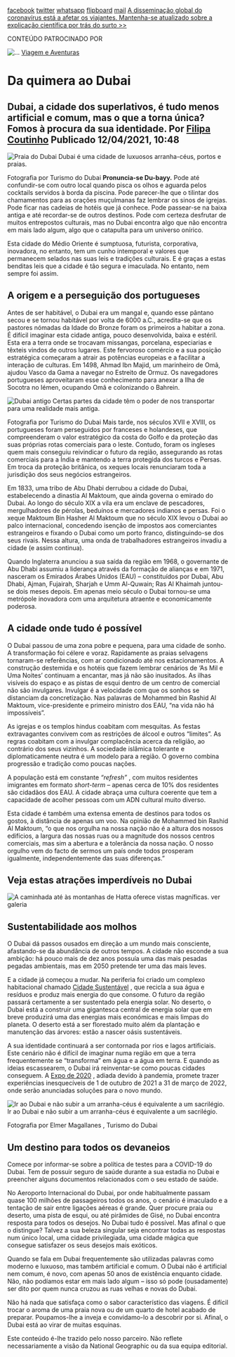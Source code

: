 [facebook](https://www.facebook.com/sharer/sharer.php?u=https%3A%2F%2Fwww.natgeo.pt%2Fviagem-e-aventuras%2F2021%2F04%2Fda-quimera-ao-dubai) [twitter](https://twitter.com/share?url=https%3A%2F%2Fwww.natgeo.pt%2Fviagem-e-aventuras%2F2021%2F04%2Fda-quimera-ao-dubai&via=natgeo&text=Da%20quimera%20ao%20Dubai) [whatsapp](https://web.whatsapp.com/send?text=https%3A%2F%2Fwww.natgeo.pt%2Fviagem-e-aventuras%2F2021%2F04%2Fda-quimera-ao-dubai) [flipboard](https://share.flipboard.com/bookmarklet/popout?v=2&title=Da%20quimera%20ao%20Dubai&url=https%3A%2F%2Fwww.natgeo.pt%2Fviagem-e-aventuras%2F2021%2F04%2Fda-quimera-ao-dubai) [mail](mailto:?subject=NatGeo&body=https%3A%2F%2Fwww.natgeo.pt%2Fviagem-e-aventuras%2F2021%2F04%2Fda-quimera-ao-dubai%20-%20Da%20quimera%20ao%20Dubai) [A disseminação global do coronavírus está a afetar os viajantes. Mantenha-se atualizado sobre a explicação científica por trás do surto >>](https://www.natgeo.pt/coronavirus) 

CONTEÚDO PATROCINADO POR 

![ 
...](img/files_styles_image_00_public_ng_sponsor_logo_x_ordemcorreta.png, " \n ...")
[Viagem e Aventuras](https://www.natgeo.pt/viagem-e-aventuras) 
# Da quimera ao Dubai 
## Dubai, a cidade dos superlativos, é tudo menos artificial e comum, mas o que a torna única? Fomos à procura da sua identidade. Por [Filipa Coutinho](https://www.natgeo.pt/autor/filipa-coutinho) Publicado 12/04/2021, 10:48 
![Praia do Dubai](img/files_styles_image_00_public_large_dtcm_dscf_11_generic_lamer_final_0.jpg, "Praia do Dubai")
Dubai é uma cidade de luxuosos arranha-céus, portos e praias. 

Fotografia por Turismo do Dubai **Pronuncia-se Du-bayy.** Pode até confundir-se com outro local quando pisca os olhos e aguarda pelos cocktails servidos à borda da piscina. Pode parecer-lhe que o tilintar dos chamamentos para as orações muçulmanas faz lembrar os sinos de igrejas. Pode ficar nas cadeias de hotéis que já conhece. Pode passear-se na baixa antiga e até recordar-se de outros destinos. Pode com certeza desfrutar de muitos entrepostos culturais, mas no Dubai encontra algo que não encontra em mais lado algum, algo que o catapulta para um universo onírico. 

Esta cidade do Médio Oriente é sumptuosa, futurista, corporativa, inovadora, no entanto, tem um cunho intemporal e valores que permanecem selados nas suas leis e tradições culturais. E é graças a estas benditas leis que a cidade é tão segura e imaculada. No entanto, nem sempre foi assim. 

## **A origem e a perseguição dos portugueses** 
Antes de ser habitável, o Dubai era um mangal e, quando esse pântano secou e se tornou habitável por volta de 6000 a.C., acredita-se que os pastores nómadas da Idade do Bronze foram os primeiros a habitar a zona. É difícil imaginar esta cidade antiga, pouco desenvolvida, baixa e estéril. Esta era a terra onde se trocavam missangas, porcelana, especiarias e têxteis vindos de outros lugares. Este fervoroso comércio e a sua posição estratégica começaram a atrair as potências europeias e a facilitar a interação de culturas. Em 1498, Ahmad Ibn Majid, um marinheiro de Omã, ajudou Vasco da Gama a navegar no Estreito de Ormuz. Os navegadores portugueses aproveitaram esse conhecimento para anexar a Ilha de Socotra no Iémen, ocupando Omã e colonizando o Bahrein. 

![Dubai antigo](img/files_styles_image_00_public_large_old_dubai_al_ras_1.jpg, "Dubai antigo")
Certas partes da cidade têm o poder de nos transportar para uma realidade mais antiga. 

Fotografia por Turismo do Dubai Mais tarde, nos séculos XVII e XVIII, os portugueses foram perseguidos por franceses e holandeses, que compreenderam o valor estratégico da costa do Golfo e da proteção das suas próprias rotas comerciais para o leste. Contudo, foram os ingleses quem mais conseguiu reivindicar o futuro da região, assegurando as rotas comerciais para a Índia e mantendo a terra protegida dos turcos e Persas. Em troca da proteção britânica, os xeques locais renunciaram toda a jurisdição dos seus negócios estrangeiros. 

Em 1833, uma tribo de Abu Dhabi derrubou a cidade do Dubai, estabelecendo a dinastia Al Maktoum, que ainda governa o emirado do Dubai. Ao longo do século XIX a vila era um enclave de pescadores, mergulhadores de pérolas, beduínos e mercadores indianos e persas. Foi o xeque Maktoum Bin Hasher Al Maktoum que no século XIX levou o Dubai ao palco internacional, concedendo isenção de impostos aos comerciantes estrangeiros e fixando o Dubai como um porto franco, distinguindo-se dos seus rivais. Nessa altura, uma onda de trabalhadores estrangeiros invadiu a cidade (e assim continua). 

Quando Inglaterra anunciou a sua saída da região em 1968, o governante de Abu Dhabi assumiu a liderança através da formação de alianças e em 1971, nasceram os Emirados Árabes Unidos (EAU) – constituídos por Dubai, Abu Dhabi, Ajman, Fujairah, Sharjah e Umm Al-Quwain; Ras Al Khaimah juntou-se dois meses depois. Em apenas meio século o Dubai tornou-se uma metrópole inovadora com uma arquitetura atraente e economicamente poderosa. 

## **A cidade onde tudo é possível** 
O Dubai passou de uma zona pobre e pequena, para uma cidade de sonho. A transformação foi célere e voraz. Rapidamente as praias selvagens tornaram-se referências, com ar condicionado até nos estacionamentos. A construção destemida e os hotéis que fazem lembrar cenários de ‘As Mil e Uma Noites’ continuam a encantar, mas já não são inusitados. As ilhas visíveis do espaço e as pistas de esqui dentro de um centro de comercial não são invulgares. Invulgar é a velocidade com que os sonhos se distanciam da concretização. Nas palavras de Mohammed bin Rashid Al Maktoum, vice-presidente e primeiro ministro dos EAU, “na vida não há impossíveis”. 

As igrejas e os templos hindus coabitam com mesquitas. As festas extravagantes convivem com as restrições de álcool e outros “limites”. As regras coabitam com a invulgar complacência acerca da religião, ao contrário dos seus vizinhos. A sociedade islâmica tolerante e diplomaticamente neutra é um modelo para a região. O governo combina progressão e tradição como poucas nações. 

A população está em constante _“refresh”_ , com muitos residentes imigrantes em formato _short-term_ – apenas cerca de 10% dos residentes são cidadãos dos EAU. A cidade abraça uma cultura coerente que tem a capacidade de acolher pessoas com um ADN cultural muito diverso. 

Esta cidade é também uma extensa ementa de destinos para todos os gostos, à distância de apenas um voo. Na opinião de Mohammed bin Rashid Al Maktoum, “o que nos orgulha na nossa nação não é a altura dos nossos edifícios, a largura das nossas ruas ou a magnitude dos nossos centros comerciais, mas sim a abertura e a tolerância da nossa nação. O nosso orgulho vem do facto de sermos um país onde todos prosperam igualmente, independentemente das suas diferenças.” 

## Veja estas atrações imperdíveis no Dubai 

![A caminhada até às montanhas de Hatta oferece vistas magníficas. 
](img/files_styles_image_00_public_hatta_hiking_china_large.jpg, "A caminhada até às montanhas de Hatta oferece vistas magníficas. \r\n")
ver galeria 
## **Sustentabilidade aos molhos** 
O Dubai dá passos ousados em direção a um mundo mais consciente, afastando-se da abundância de outros tempos. A cidade não esconde a sua ambição: há pouco mais de dez anos possuía uma das mais pesadas pegadas ambientais, mas em 2050 pretende ter uma das mais leves. 

E a cidade já começou a mudar. Na periferia foi criado um complexo habitacional chamado [Cidade Sustentável](https://www.thesustainablecity.ae/) , que recicla a sua água e resíduos e produz mais energia do que consome. O futuro da região passará certamente a ser sustentado pela energia solar. No deserto, o Dubai está a construir uma gigantesca central de energia solar que em breve produzirá uma das energias mais económicas e mais limpas do planeta. O deserto está a ser florestado muito além da plantação e manutenção das árvores: estão a nascer oásis sustentáveis. 

A sua identidade continuará a ser contornada por rios e lagos artificiais. Este cenário não é difícil de imaginar numa região em que a terra frequentemente se “transforma” em água e a água em terra. E quando as ideias escassearem, o Dubai irá reinventar-se como poucas cidades conseguem. A [Expo de 2020](https://www.expo2020dubai.com/) , adiada devido à pandemia, promete trazer experiências inesquecíveis de 1 de outubro de 2021 a 31 de março de 2022, onde serão anunciadas soluções para o novo mundo. 

![Ir ao Dubai e não subir a um arranha-céus é equivalente a um sacrilégio.
](img/files_styles_image_00_public_dtcm_at_the_top_burj_khalifa_1.jpg, "Ir ao Dubai e não subir a um arranha-céus é equivalente a um sacrilégio.\r\n")
Ir ao Dubai e não subir a um arranha-céus é equivalente a um sacrilégio. 

Fotografia por Elmer Magallanes , Turismo do Dubai 
## **Um destino para todos os devaneios** 
Comece por informar-se sobre a política de testes para a COVID-19 do Dubai. Tem de possuir seguro de saúde durante a sua estadia no Dubai e preencher alguns documentos relacionados com o seu estado de saúde. 

No Aeroporto Internacional do Dubai, por onde habitualmente passam quase 100 milhões de passageiros todos os anos, o cenário é imaculado e a tentação de sair entre ligações aéreas é grande. Quer procure praia ou deserto, uma pista de esqui, ou até pirâmides de Gisé, no Dubai encontra resposta para todos os desejos. No Dubai tudo é possível. Mas afinal o que o distingue? Talvez a sua beleza singular seja encontrar todas as respostas num único local, uma cidade privilegiada, uma cidade mágica que consegue satisfazer os seus desejos mais exóticos. 

Quando se fala em Dubai frequentemente são utilizadas palavras como moderno e luxuoso, mas também artificial e comum. O Dubai não é artificial nem comum, é novo, com apenas 50 anos de existência enquanto cidade. Não, não podíamos estar em mais lado algum – isso só pode (ousadamente) ser dito por quem nunca cruzou as ruas velhas e novas do Dubai. 

Não há nada que satisfaça como o sabor característico das viagens. É difícil trocar o aroma de uma praia nova ou de um quarto de hotel acabado de preparar. Poupamos-lhe a inveja e convidamo-lo a descobrir por si. Afinal, o Dubai está ao virar de muitas esquinas. 

Este conteúdo é-lhe trazido pelo nosso parceiro. Não reflete necessariamente a visão da National Geographic ou da sua equipa editorial. 
